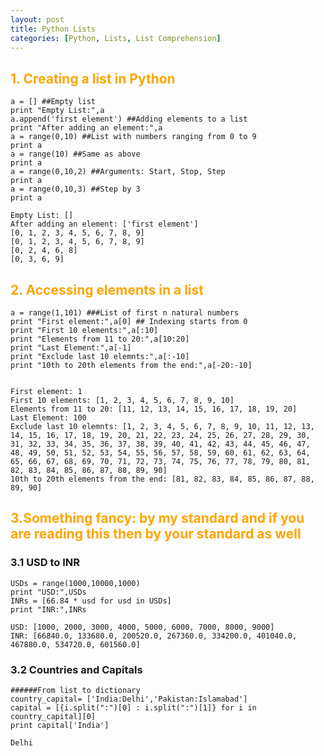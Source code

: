 ```yaml
---
layout: post
title: Python Lists
categories: [Python, Lists, List Comprehension]
---
```



## <span style="color:Orange; ">1. Creating a list in Python</span>


    a = [] ##Empty list
    print "Empty List:",a
    a.append('first element') ##Adding elements to a list
    print "After adding an element:",a
    a = range(0,10) ##List with numbers ranging from 0 to 9
    print a
    a = range(10) ##Same as above
    print a
    a = range(0,10,2) ##Arguments: Start, Stop, Step
    print a
    a = range(0,10,3) ##Step by 3
    print a

    Empty List: []
    After adding an element: ['first element']
    [0, 1, 2, 3, 4, 5, 6, 7, 8, 9]
    [0, 1, 2, 3, 4, 5, 6, 7, 8, 9]
    [0, 2, 4, 6, 8]
    [0, 3, 6, 9]



## <span style="color:Orange; ">2. Accessing elements in a list</span>



    a = range(1,101) ###List of first n natural numbers 
    print "First element:",a[0] ## Indexing starts from 0
    print "First 10 elements:",a[:10]
    print "Elements from 11 to 20:",a[10:20]
    print "Last Element:",a[-1]
    print "Exclude last 10 elemnts:",a[:-10]
    print "10th to 20th elements from the end:",a[-20:-10]


    First element: 1
    First 10 elements: [1, 2, 3, 4, 5, 6, 7, 8, 9, 10]
    Elements from 11 to 20: [11, 12, 13, 14, 15, 16, 17, 18, 19, 20]
    Last Element: 100
    Exclude last 10 elemnts: [1, 2, 3, 4, 5, 6, 7, 8, 9, 10, 11, 12, 13, 14, 15, 16, 17, 18, 19, 20, 21, 22, 23, 24, 25, 26, 27, 28, 29, 30, 31, 32, 33, 34, 35, 36, 37, 38, 39, 40, 41, 42, 43, 44, 45, 46, 47, 48, 49, 50, 51, 52, 53, 54, 55, 56, 57, 58, 59, 60, 61, 62, 63, 64, 65, 66, 67, 68, 69, 70, 71, 72, 73, 74, 75, 76, 77, 78, 79, 80, 81, 82, 83, 84, 85, 86, 87, 88, 89, 90]
    10th to 20th elements from the end: [81, 82, 83, 84, 85, 86, 87, 88, 89, 90]


## <span style="color:Orange; ">3.Something fancy: by my standard and if you are reading this then by your standard as well</span>

### 3.1 USD to INR


    USDs = range(1000,10000,1000)
    print "USD:",USDs
    INRs = [66.84 * usd for usd in USDs]
    print "INR:",INRs

    USD: [1000, 2000, 3000, 4000, 5000, 6000, 7000, 8000, 9000]
    INR: [66840.0, 133680.0, 200520.0, 267360.0, 334200.0, 401040.0, 467880.0, 534720.0, 601560.0]


### 3.2 Countries and Capitals


    ######From list to dictionary
    country_capital= ['India:Delhi','Pakistan:Islamabad']
    capital = [{i.split(":")[0] : i.split(":")[1]} for i in country_capital][0]
    print capital['India']

    Delhi
